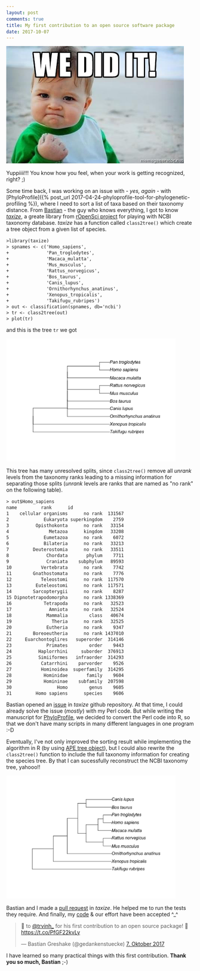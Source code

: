 ```yaml
---
layout: post
comments: true
title: My first contribution to an open source software package
date: 2017-10-07
---
```


<img src="/images/we_did_it.jpg" class="fit image">

Yuppiiii!!! You know how you feel, when your work is getting recognized, right? ;)

Some time back, I was working on an issue with *- yes, again -* with [PhyloProfile]({% post_url 2017-04-24-phyloprofile-tool-for-phylogenetic-profiling %}), where I need to sort a list of taxa based on their taxonomy distance. From <a href="https://twitter.com/gedankenstuecke" target="_blank">Bastian</a> - the guy who knows everything, I got to know <a href="https://github.com/ropensci/taxize" target="_blank">*taxize*</a>, a greate library from <a href="https://ropensci.github.io" target="_blank">rOpenSci project</a> for playing with NCBI taxonomy database. *taxize* has a function called `class2tree()` which create a tree object from a given list of species.

```{r}
>library(taxize)
> spnames <- c('Homo_sapiens',
+              'Pan_troglodytes',
+              'Macaca_mulatta',
+              'Mus_musculus',
+              'Rattus_norvegicus',
+              'Bos_taurus',
+              'Canis_lupus',
+              'Ornithorhynchus_anatinus',
+              'Xenopus_tropicalis',
+              'Takifugu_rubripes')
> out <- classification(spnames, db='ncbi')
> tr <- class2tree(out)
> plot(tr)
```
and this is the tree `tr` we got

<img src="/images/taxize/tree_orig.png" style="width:454px;height:328px;">

This tree has many unresolved splits, since `class2tree()` remove all *unrank* levels from the taxonomy ranks leading to a missing information for separating those splits (*unrank* levels are ranks that are named as "no rank" on the following table).

```{r}
> out$Homo_sapiens
name         rank      id
1    cellular organisms      no rank  131567
2             Eukaryota superkingdom    2759
3          Opisthokonta      no rank   33154
4               Metazoa      kingdom   33208
5             Eumetazoa      no rank    6072
6             Bilateria      no rank   33213
7         Deuterostomia      no rank   33511
8              Chordata       phylum    7711
9              Craniata    subphylum   89593
10           Vertebrata      no rank    7742
11        Gnathostomata      no rank    7776
12           Teleostomi      no rank  117570
13         Euteleostomi      no rank  117571
14        Sarcopterygii      no rank    8287
15 Dipnotetrapodomorpha      no rank 1338369
16            Tetrapoda      no rank   32523
17              Amniota      no rank   32524
18             Mammalia        class   40674
19               Theria      no rank   32525
20             Eutheria      no rank    9347
21        Boreoeutheria      no rank 1437010
22     Euarchontoglires   superorder  314146
23             Primates        order    9443
24          Haplorrhini     suborder  376913
25          Simiiformes   infraorder  314293
26           Catarrhini    parvorder    9526
27           Hominoidea  superfamily  314295
28            Hominidae       family    9604
29            Homininae    subfamily  207598
30                 Homo        genus    9605
31         Homo sapiens      species    9606
```
Bastian opened an <a href="https://github.com/ropensci/taxize/issues/611#issuecomment-328168051" target="_blank">issue</a> in *taxize* github repository. At that time, I could already solve the issue (*mostly*) with my Perl code. But while writing the manuscript for <a href="https://f1000research.com/posters/6-1782" target="_blank">PhyloProfile</a>, we decided to convert the Perl code into R, so that we don't have many scripts in many different languages in one program :-D

Eventually, I've not only improved the sorting result while implementing the algorithm in R (by using <a href="https://www.rdocumentation.org/packages/ape/versions/4.1" target="_blank">APE tree object</a>), but I could also rewrite the `class2tree()` function to include the full taxonomy information for creating the species tree. By that I can sucessfully reconstruct the NCBI taxonomy tree, yahooo!!

<img src="/images/taxize/tree_mod.png" style="width:454px;height:328px;">

Bastian and I made a <a href="https://github.com/ropensci/taxize/pull/634" target="_blank">pull request</a> in *taxize*. He helped me to run the tests they require. And finally, my <a href="https://gist.github.com/trvinh/6208c21b409a776892a37333a686387b" target="_blank">code</a> & our effort have been accepted ^_^

<blockquote class="twitter-tweet" data-lang="de"><p lang="en" dir="ltr">🎉 to <a href="https://twitter.com/trvinh_?ref_src=twsrc%5Etfw">@trvinh_</a> for his first contribution to an open source package! 🍾 <a href="https://t.co/PfGF22kvLy">https://t.co/PfGF22kvLy</a></p>&mdash; Bastian Greshake (@gedankenstuecke) <a href="https://twitter.com/gedankenstuecke/status/916569912851812353?ref_src=twsrc%5Etfw">7. Oktober 2017</a></blockquote> <script async src="//platform.twitter.com/widgets.js" charset="utf-8"></script>

I have learned so many practical things with this first contribution. **Thank you so much, Bastian** ;-)
